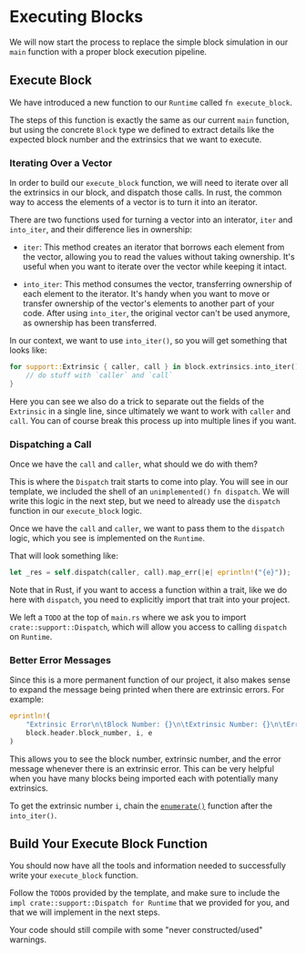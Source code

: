 # Executing Blocks

We will now start the process to replace the simple block simulation in our `main` function with a proper block execution pipeline.

## Execute Block

We have introduced a new function to our `Runtime` called `fn execute_block`.

The steps of this function is exactly the same as our current `main` function, but using the concrete `Block` type we defined to extract details like the expected block number and the extrinsics that we want to execute.

### Iterating Over a Vector

In order to build our `execute_block` function, we will need to iterate over all the extrinsics in our block, and dispatch those calls. In rust, the common way to access the elements of a vector is to turn it into an iterator.

There are two functions used for turning a vector into an interator, `iter` and `into_iter`, and their difference lies in ownership:

- `iter`: This method creates an iterator that borrows each element from the vector, allowing you to read the values without taking ownership. It's useful when you want to iterate over the vector while keeping it intact.

- `into_iter`: This method consumes the vector, transferring ownership of each element to the iterator. It's handy when you want to move or transfer ownership of the vector's elements to another part of your code. After using `into_iter`, the original vector can't be used anymore, as ownership has been transferred.

In our context, we want to use `into_iter()`, so you will get something that looks like:

```rust
for support::Extrinsic { caller, call } in block.extrinsics.into_iter() {
	// do stuff with `caller` and `call`
}
```

Here you can see we also do a trick to separate out the fields of the `Extrinsic` in a single line, since ultimately we want to work with `caller` and `call`. You can of course break this process up into multiple lines if you want.

### Dispatching a Call

Once we have the `call` and `caller`, what should we do with them?

This is where the `Dispatch` trait starts to come into play. You will see in our template, we included the shell of an `unimplemented()` `fn dispatch`. We will write this logic in the next step, but we need to already use the `dispatch` function in our `execute_block` logic.

Once we have the `call` and `caller`, we want to pass them to the `dispatch` logic, which you see is implemented on the `Runtime`.

That will look something like:

```rust
let _res = self.dispatch(caller, call).map_err(|e| eprintln!("{e}"));
```

Note that in Rust, if you want to access a function within a trait, like we do here with `dispatch`, you need to explicitly import that trait into your project.

We left a `TODO` at the top of `main.rs` where we ask you to import `crate::support::Dispatch`, which will allow you access to calling `dispatch` on `Runtime`.

### Better Error Messages

Since this is a more permanent function of our project, it also makes sense to expand the message being printed when there are extrinsic errors. For example:

```rust
eprintln!(
	"Extrinsic Error\n\tBlock Number: {}\n\tExtrinsic Number: {}\n\tError: {}",
	block.header.block_number, i, e
)
```

This allows you to see the block number, extrinsic number, and the error message whenever there is an extrinsic error. This can be very helpful when you have many blocks being imported each with potentially many extrinsics.

To get the extrinsic number `i`, chain the [`enumerate()`](https://doc.rust-lang.org/std/iter/trait.Iterator.html#method.enumerate) function after the `into_iter()`.

## Build Your Execute Block Function

You should now have all the tools and information needed to successfully write your `execute_block` function.

Follow the `TODO`s provided by the template, and make sure to include the `impl crate::support::Dispatch for Runtime` that we provided for you, and that we will implement in the next steps.

Your code should still compile with some "never constructed/used" warnings.
